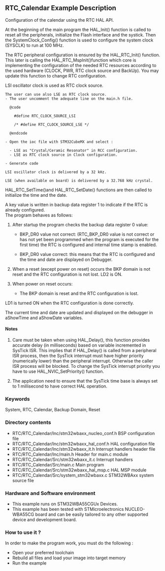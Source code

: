 ## <b>RTC_Calendar Example Description</b>

Configuration of the calendar using the RTC HAL API.

At the beginning of the main program the HAL_Init() function is called to reset 
all the peripherals, initialize the Flash interface and the systick.
Then the SystemClock_Config() function is used to configure the system
clock (SYSCLK) to run at 100 MHz.

The RTC peripheral configuration is ensured by the HAL_RTC_Init() function.
This later is calling the HAL_RTC_MspInit()function which core is implementing
the configuration of the needed RTC resources according to the used hardware (CLOCK, 
PWR, RTC clock source and BackUp). You may update this function to change RTC configuration.

LSI oscillator clock is used as RTC clock source.

    The user can use also LSE as RTC clock source.
    - The user uncomment the adequate line on the main.h file.

      @code

        #define RTC_CLOCK_SOURCE_LSI

        /* #define RTC_CLOCK_SOURCE_LSE */

      @endcode

    - Open the ioc file with STM32CubeMX and select :

      - LSE as "Crystal/Ceramic Resonator" in RCC configuration.
      - LSE as RTC clock source in Clock configuration.

    - Generate code

    LSI oscillator clock is delivered by a 32 kHz.

    LSE (when available on board) is delivered by a 32.768 kHz crystal.

HAL_RTC_SetTime()and HAL_RTC_SetDate() functions are then called to initialize the 
time and the date.

A key value is written in backup data register 1 to indicate if the RTC is already configured.  
The program behaves as follows:

1. After startup the program checks the backup data register 0 value:

    - BKP_DR0 value not correct: (RTC_BKP_DR0 value is not correct or has not yet
      been programmed when the program is executed for the first time) the RTC is
      configured and internal time stamp is enabled.
    
    - BKP_DR0 value correct: this means that the RTC is configured and the time
      and date are displayed on Debugger.

2. When a reset (except power on reset) occurs the BKP domain is not reset and the RTC 
   configuration is not lost. LD2 is ON.
   
3. When power on reset occurs:

    - The BKP domain is reset and the RTC configuration is lost. 

LD1 is turned ON when the RTC configuration is done correctly.


The current time and date are updated and displayed on the debugger in aShowTime 
and aShowDate variables.

#### <b>Notes</b>

 1. Care must be taken when using HAL_Delay(), this function provides accurate delay (in milliseconds)
    based on variable incremented in SysTick ISR. This implies that if HAL_Delay() is called from
    a peripheral ISR process, then the SysTick interrupt must have higher priority (numerically lower)
    than the peripheral interrupt. Otherwise the caller ISR process will be blocked.
    To change the SysTick interrupt priority you have to use HAL_NVIC_SetPriority() function.
      
2.  The application need to ensure that the SysTick time base is always set to 1 millisecond
    to have correct HAL operation.

### <b>Keywords</b>

System, RTC, Calendar, Backup Domain, Reset

### <b>Directory contents</b>

  - RTC/RTC_Calendar/Inc/stm32wbaxx_nucleo_conf.h  BSP configuration file
  - RTC/RTC_Calendar/Inc/stm32wbaxx_hal_conf.h     HAL configuration file
  - RTC/RTC_Calendar/Inc/stm32wbaxx_it.h           Interrupt handlers header file
  - RTC/RTC_Calendar/Inc/main.h                    Header for main.c module  
  - RTC/RTC_Calendar/Src/stm32wbaxx_it.c           Interrupt handlers
  - RTC/RTC_Calendar/Src/main.c                    Main program
  - RTC/RTC_Calendar/Src/stm32wbaxx_hal_msp.c      HAL MSP module
  - RTC/RTC_Calendar/Src/system_stm32wbaxx.c       STM32WBAxx system source file


### <b>Hardware and Software environment</b>

  - This example runs on STM32WBA55CGUx Devices.
  - This example has been tested with STMicroelectronics NUCLEO-WBA55CG
    board and can be easily tailored to any other supported device and 
    development board.

### <b>How to use it ?</b>

In order to make the program work, you must do the following :

 - Open your preferred toolchain 
 - Rebuild all files and load your image into target memory
 - Run the example

